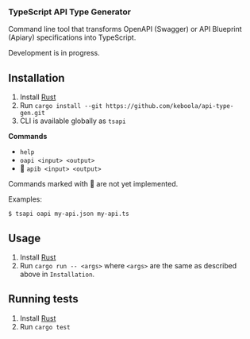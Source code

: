 ### TypeScript API Type Generator

Command line tool that transforms OpenAPI (Swagger) or API Blueprint (Apiary) specifications into TypeScript.

Development is in progress.

## Installation

1. Install [Rust](https://www.rust-lang.org/)
2. Run `cargo install --git https://github.com/keboola/api-type-gen.git`
3. CLI is available globally as `tsapi`

**Commands**
- `help`
- `oapi <input> <output>`
- 🚧 `apib <input> <output>`

Commands marked with 🚧 are not yet implemented.

Examples:
```
$ tsapi oapi my-api.json my-api.ts
```

## Usage

1. Install [Rust](https://www.rust-lang.org/)
2. Run `cargo run -- <args>` where `<args>` are the same as described above in `Installation`.

## Running tests

1. Install [Rust](https://www.rust-lang.org/)
2. Run `cargo test`